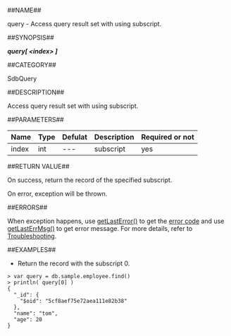 
##NAME##

query - Access query result set with using subscript.

##SYNOPSIS##

***query[ \<index\> ]***

##CATEGORY##

SdbQuery

##DESCRIPTION##

Access query result set with using subscript.

##PARAMETERS##

| Name  | Type | Defulat | Description | Required or not |
| ----- | ---- | ------- | ----------- | --------------- |
| index | int  | ---     | subscript   | yes             |

##RETURN VALUE##

On success, return the record of the specified subscript.

On error, exception will be thrown.

##ERRORS##

When exception happens, use [getLastError()](manual/Manual/Sequoiadb_Command/Global/getLastError.md) to get the [error code](manual/Manual/Sequoiadb_error_code.md) and use [getLastErrMsg()](manual/Manual/Sequoiadb_Command/Global/getLastErrMsg.md) to get error message. For more details, refer to [Troubleshooting](manual/FAQ/faq_sdb.md).

##EXAMPLES##

* Return the record with the subscript 0.

```lang-javascript
> var query = db.sample.employee.find()
> println( query[0] )
{
  "_id": {
    "$oid": "5cf8aef75e72aea111e82b38"
  },
  "name": "tom",
  "age": 20
}
```